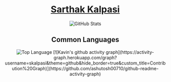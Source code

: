 <!--### Hi there 👋-->

<!--
**skalpasi/skalpasi** is a ✨ _special_ ✨ repository because its `README.md` (this file) appears on your GitHub profile.

Here are some ideas to get you started:

- 🔭 I’m currently working on ...
- 🌱 I’m currently learning ...
- 👯 I’m looking to collaborate on ...
- 🤔 I’m looking for help with ...
- 💬 Ask me about ...
- 📫 How to reach me: ...
- 😄 Pronouns: ...
- ⚡ Fun fact: ...
-->
<a href="skalpasi.github.io">
<h1 align="center">
Sarthak Kalpasi
</h1>
</a>
<p align="center">
<img alt = "GitHub Stats" src="https://github-readme-stats.vercel.app/api?username=skalpasi&count_private=true&show_icons=true&icon_color=fff&hide_border=true&title_color=5391FE&text_color=fff&theme=dark">
</p>
<h2 align="center">
Common Languages
 </h2>
<p align="center">
<img alt = "Top Language" src="https://github-readme-stats.vercel.app/api/top-langs/?username=sshcracker&layout=compact&hide=html,&hide_border=true&title_color=5391FE&text_color=fff&theme=dark">
 [![Kavin's github activity graph](https://activity-graph.herokuapp.com/graph?username=skalpasi&theme=github&hide_border=true&custom_title=Contribution%20Graph)](https://github.com/ashutosh00710/github-readme-activity-graph)
</p>
